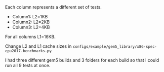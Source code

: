 Each column represents a different set of tests.

* Column1: L2=1KB
* Column2: L2=2KB
* Column3: L2=4KB

For all columns L1=16KB.

Change L2 and L1 cache sizes in ```configs/example/gem5_library/x86-spec-cpu2017-benchmarks.py```

I had three different gem5 builds and 3 folders for each build so that I could run all 9 tests at once.
